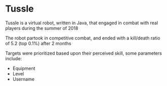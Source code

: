 # Tussle

Tussle is a virtual robot, written in Java, that engaged in combat with real players during the summer of 2018

The robot partook in competitive combat, and ended with a kill/death ratio of 5.2 (top 0.1%) after 2 months

Targets were prioritized based upon their perceived skill, some parameters include:
* Equipment
* Level
* Username

